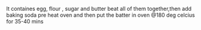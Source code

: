 It containes egg, flour , sugar and butter
beat all of them together,then add baking soda
pre heat oven and then put the batter in oven @180 deg celcius for 35-40 mins